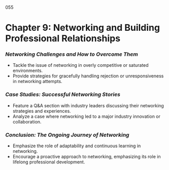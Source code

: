 055

# **Chapter 9: Networking and Building Professional Relationships**


### ***Networking Challenges and How to Overcome Them***

- Tackle the issue of networking in overly competitive or saturated environments.
- Provide strategies for gracefully handling rejection or unresponsiveness in networking attempts.


### ***Case Studies: Successful Networking Stories***

- Feature a Q&A section with industry leaders discussing their networking strategies and experiences.
- Analyze a case where networking led to a major industry innovation or collaboration.


### ***Conclusion: The Ongoing Journey of Networking***

- Emphasize the role of adaptability and continuous learning in networking.
- Encourage a proactive approach to networking, emphasizing its role in lifelong professional development.
